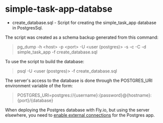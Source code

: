 # simple-task-app-databse
* create_database.sql - Script for creating the simple_task_app database in PostgresSql.

The script was created as a schema backup generated from this command:
> pg_dump -h \<host> -p \<port> -U \<user (postgres)> -s -c -C -d simple_task_app -f create_database.sql

To use the script to build the database:
> psql -U \<user (postgres)> -f create_database.sql

The server's access to the database is done through the POSTGRES_URI environment variable of the form:
> POSTGRES_URI=postgres://{username}:{password}@{hostname}:{port}/{database}

When deploying the Postgres database with Fly.io, but using the server elsewhere, you need to [enable external connections](https://fly.io/docs/postgres/connecting/connecting-external/) for the Postgres app. 
